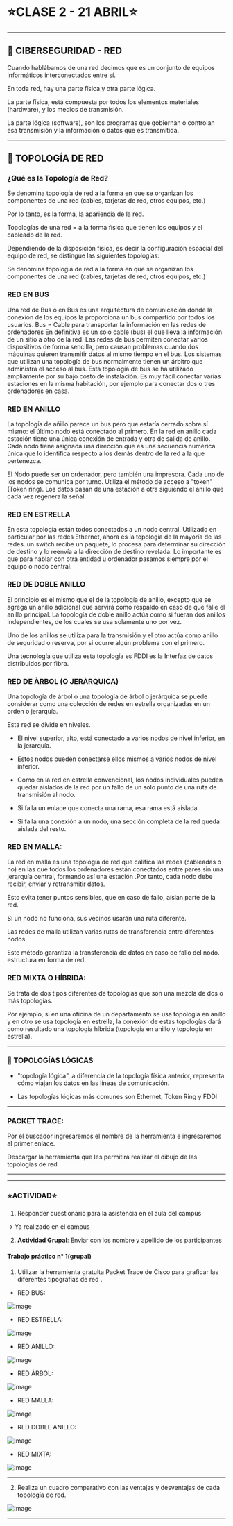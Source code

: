 # :star:CLASE 2 - 21 ABRIL:star:

---

## :book: CIBERSEGURIDAD - RED

Cuando hablábamos de una red decimos que es un conjunto de equipos informáticos interconectados entre sí.

En toda red, hay una parte física y otra parte lógica.

La parte física, está compuesta por todos los elementos materiales (hardware), y los medios de transmisión.

La parte lógica (software), son los programas que gobiernan o controlan esa transmisión y la información o datos que es transmitida.

---

## :book: TOPOLOGÍA DE RED 

### ¿Qué es la Topología de Red?


Se denomina topología de red a la forma en que se organizan los componentes de una red (cables, tarjetas de red, otros equipos, etc.)

Por lo tanto, es la forma, la apariencia de la red.

Topologías de una red = a la forma física que tienen los equipos y el cableado de la red.

Dependiendo de la disposición física, es decir la configuración espacial del equipo de red, se distingue las siguientes topologías:





Se denomina topología de red a la forma en que se organizan los componentes de una red (cables, tarjetas de red, otros equipos, etc.)



### RED EN BUS

Una red de Bus o en Bus es una arquitectura de comunicación donde la conexión de los equipos la proporciona un bus compartido por todos los usuarios.
Bus = Cable para transportar la información en las redes de ordenadores
En definitiva es un solo cable (bus) el que lleva la información de un sitio a otro de la red.
Las redes de bus permiten conectar varios dispositivos de forma sencilla, pero causan problemas cuando dos máquinas quieren transmitir datos al mismo tiempo en el bus.
Los sistemas que utilizan una topología de bus normalmente tienen un árbitro que administra el acceso al bus.
Esta topología de bus se ha utilizado ampliamente por su bajo costo de instalación.
Es muy fácil conectar varias estaciones en la misma habitación, por ejemplo para conectar dos o tres ordenadores en casa.

### RED EN ANILLO

La topología de añillo parece un bus pero que estaría cerrado sobre sí mismo: el último nodo está conectado al primero.
En la red en anillo cada estación tiene una única conexión de entrada y otra de salida de anillo.
Cada nodo tiene asignada una dirección que es una secuencia numérica única que lo identifica respecto a los demás dentro de la red a la que pertenezca.

El Nodo puede ser un ordenador, pero también una impresora. Cada uno de los nodos se comunica por turno.
Utiliza el método de acceso a "token" (Token ring). Los datos pasan de una estación a otra siguiendo el anillo que cada vez regenera la señal.

### RED EN ESTRELLA

En esta topología están todos conectados a un nodo central.
Utilizado en particular por las redes Ethernet, ahora es la topología de la mayoría de las redes.
un switch recibe un paquete, lo procesa para determinar su dirección de destino y lo reenvía a la dirección de destino revelada.
Lo importante es que para hablar con otra entidad u ordenador pasamos siempre por el equipo o nodo central.

### RED DE DOBLE ANILLO

El principio es el mismo que el de la topología de anillo, excepto que se agrega un anillo adicional que servirá como respaldo en caso de que falle el anillo principal.
La topología de doble anillo actúa como si fueran dos anillos independientes, de los cuales se usa solamente uno por vez.

Uno de los anillos se utiliza para la transmisión y el otro actúa como anillo de seguridad o reserva, por si ocurre algún problema con el primero.

Una tecnología que utiliza esta topología es FDDI es la Interfaz de datos distribuidos por fibra.

### RED DE ÀRBOL (O JERÀRQUICA)


Una topología de árbol o una topología de árbol o jerárquica se puede considerar como una colección de redes en estrella organizadas en un orden o jerarquía.

Esta red se divide en niveles.

- El nivel superior, alto, está conectado a varios nodos de nivel inferior, en la jerarquía.

- Estos nodos pueden conectarse ellos mismos a varios nodos de nivel inferior.

- Como en la red en estrella convencional, los nodos individuales pueden quedar aislados de la red por un fallo de un solo punto de una ruta de transmisión al nodo.

- Si falla un enlace que conecta una rama, esa rama está aislada.

- Si falla una conexión a un nodo, una sección completa de la red queda aislada del resto.

### RED EN MALLA:

La red en malla es una topología de red que califica las redes (cableadas o no) en las que todos los ordenadores están conectados entre pares sin una jerarquía central, formando así una estación .Por tanto, cada nodo debe recibir, enviar y retransmitir datos.

Esto evita tener puntos sensibles, que en caso de fallo, aíslan parte de la red.

Si un nodo no funciona, sus vecinos usarán una ruta diferente.

Las redes de malla utilizan varias rutas de transferencia entre diferentes nodos.

Este método garantiza la transferencia de datos en caso de fallo del nodo.
estructura en forma de red.


### RED MIXTA O HÍBRIDA:

Se trata de dos tipos diferentes de topologías que son una mezcla de dos o más topologías.

Por ejemplo, si en una oficina de un departamento se usa topología en anillo y en otro se usa topología en estrella, la conexión de estas topologías dará como resultado una topología híbrida (topología en anillo y topología en estrella).


---

### :book: TOPOLOGÍAS LÓGICAS

- "topología lógica", a diferencia de la topología física anterior, representa cómo viajan los datos en las líneas de comunicación.

- Las topologías lógicas más comunes son Ethernet, Token Ring y FDDI



---

### PACKET TRACE: 

Por el buscador ingresaremos el nombre de la herramienta e ingresaremos al primer enlace.

Descargar la herramienta que les permitirá realizar el dibujo de las topologías de red


---
---


### :star:ACTIVIDAD:star:

1. Responder cuestionario para la asistencia en el aula del campus

-> Ya realizado en el campus


2. **Actividad Grupal**: Enviar con los nombre y apellido de los participantes


#### Trabajo práctico n° 1(grupal)


1. Utilizar la herramienta gratuita Packet Trace de Cisco para graficar las diferentes tipografías de red .


- RED BUS:

![image](https://user-images.githubusercontent.com/72580574/235003312-2bf0b519-de9c-4d96-9710-f5249d060620.png)


- RED ESTRELLA:

![image](https://user-images.githubusercontent.com/72580574/235003341-355300ce-53ca-47ab-a870-eb1733891ac8.png)


- RED ANILLO:

![image](https://user-images.githubusercontent.com/72580574/235003374-f11ba25b-64df-477b-9b8c-5e044197e0ee.png)


- RED ÁRBOL:

![image](https://user-images.githubusercontent.com/72580574/235003410-511646c9-9be1-4c69-a1d7-08c617095b6a.png)

- RED MALLA:

![image](https://user-images.githubusercontent.com/72580574/235003442-65c5d662-dab5-455d-b70e-069ee9ff4e3b.png)

- RED DOBLE ANILLO:

![image](https://user-images.githubusercontent.com/72580574/235003501-425b36ed-d3f2-4e22-bc23-6c686dff8700.png)


- RED MIXTA:

![image](https://user-images.githubusercontent.com/72580574/235003534-1bb87624-3b21-4a0a-9d7d-dc786722bd9e.png)



---

2. Realiza un cuadro comparativo  con las ventajas y desventajas de cada topología de red.

![image](https://user-images.githubusercontent.com/72580574/235005806-71bfe2ef-9a40-43aa-ae21-95db6a5bee72.png)


---
